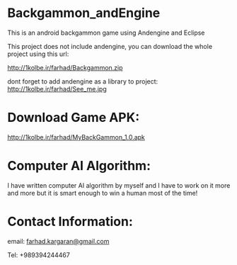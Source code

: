 # Backgammon_andEngine
This is an android backgammon game using Andengine and Eclipse

This project does not include andengine, you can download the whole project using this url:

http://1kolbe.ir/farhad/Backgammon.zip

dont forget to add andengine as a library to project:
http://1kolbe.ir/farhad/See_me.jpg


# Download Game APK:
http://1kolbe.ir/farhad/MyBackGammon_1.0.apk


# Computer AI Algorithm:
I have written computer AI algorithm by myself and I have to work on it more and more but it is smart enough to win a human most of the time!

# Contact Information:

email: farhad.kargaran@gmail.com

Tel: +989394244467
